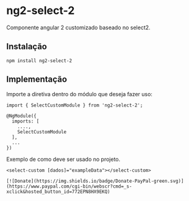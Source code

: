# ng2-select-2

Componente angular 2 customizado baseado no select2.

## Instalação

```
npm install ng2-select-2
```

## Implementação

Importe a diretiva dentro do módulo que deseja fazer uso:

```
import { SelectCustomModule } from 'ng2-select-2';
 
@NgModule({
  imports: [
    ....,
    SelectCustomModule
  ],
  ...
})
```

Exemplo de como deve ser usado no projeto.

``` 
<select-custom [dados]="exampleData"></select-custom>
```

```
[![Donate](https://img.shields.io/badge/Donate-PayPal-green.svg)](https://www.paypal.com/cgi-bin/webscr?cmd=_s-xclick&hosted_button_id=772EPN8HX9EKQ)
```
